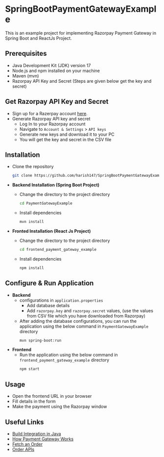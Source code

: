 # SpringBootPaymentGatewayExample
This is an example project for implementing Razorpay Payment Gateway in Spring Boot and ReactJs Project.

## Prerequisites
* Java Development Kit (JDK) version 17
* Node.js and npm installed on your machine
* Maven (mvn)
* Razorpay API Key and Secret (Steps are given below get the key and secret)

## Get Razorpay API Key and Secret
* Sign up for a Razerpay account [here](https://razorpay.com/).
* Generate Razorpay API key and secret
  * Log In to your Razorpay account
  * Navigate to `Account & Settings` > `API keys`
  * Generate new keys and download it to your PC
  * You will get the key and secret in the CSV file

## Installation

* Clone the repository 

  ```bash
  git clone https://github.com/harish147/SpringBootPaymentGatewayExample.git
  ```

* **Backend Installation (Spring Boot Project)**
  
  * Change the directory to the project directory
    ```bash
    cd PaymentGatewayExample
    ```
  * Install dependencies
    ```bash
    mvn install
    ```
* **Fronted Installation (React Js Project)**
  * Change the directory to the project directory
    ```bash
    cd frontend_payment_gateway_example
    ```
  * Install dependencies
    ```bash
    npm install
    ```
## Configure & Run Application

* **Backend**
  * configurations in `application.properties`
    * Add database details
    * Add `razorpay.key` and `razorpay.secret` values, (use the values from CSV file which you have downloaded from Razorpay) 
  * After adding the database configurations, you can run the application using the below command in `PaymentGatewayExample` directory
    ```bash
    mvn spring-boot:run
    ```
* **Frontend**
  * Run the application using the below command in `frontend_payment_gateway_example` directory
    ```bash
    npm start
    ```
## Usage
* Open the frontend URL in your browser
* Fill details in the form
* Make the payment using the Razorpay window

## Useful Links
* [Build Integration in Java](https://razorpay.com/docs/payments/server-integration/java/payment-gateway/build-integration/)
* [How Payment Gateway Works](https://razorpay.com/docs/payments/payment-gateway/how-it-works/)
* [Fetch an Order](https://razorpay.com/docs/api/orders/fetch-with-id/)
* [Order APIs](https://razorpay.com/docs/api/orders/)
